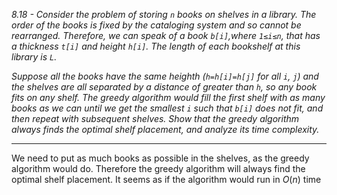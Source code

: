 *8.18 - Consider the problem of storing `n` books on shelves in a library. The order of the books is fixed by the cataloging system and so cannot be rearranged. Therefore, we can speak of a book `b[i]`,where `1≤i≤n`, that has a thickness `t[i]` and height `h[i]`. The length of each bookshelf at this library is `L`.*

*Suppose all the books have the same heighth (`h=h[i]=h[j]` for all `i`, `j`) and the shelves are all separated by a distance of greater than `h`, so any book fits on any shelf. The greedy algorithm would fill the first shelf with as many books as we can until we get the smallest `i` such that `b[i]` does not fit, and then repeat with subsequent shelves. Show that the greedy algorithm always finds the optimal shelf placement, and analyze its time complexity.*
***
We need to put as much books as possible in the shelves, as the greedy algorithm would do. Therefore the greedy algorithm will always find the optimal shelf placement. It seems as if the algorithm would run in $O(n)$ time
